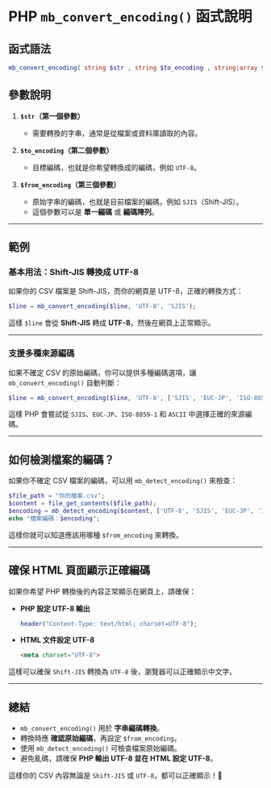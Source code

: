 # PHP `mb_convert_encoding()` 函式說明

## **函式語法**
```php
mb_convert_encoding( string $str , string $to_encoding , string|array $from_encoding )
```

## **參數說明**
1. **`$str`（第一個參數）**  
   - 需要轉換的字串，通常是從檔案或資料庫讀取的內容。

2. **`$to_encoding`（第二個參數）**  
   - 目標編碼，也就是你希望轉換成的編碼，例如 `UTF-8`。

3. **`$from_encoding`（第三個參數）**  
   - 原始字串的編碼，也就是目前檔案的編碼，例如 `SJIS`（Shift-JIS）。
   - 這個參數可以是 **單一編碼** 或 **編碼陣列**。

---

## **範例**
### **基本用法：Shift-JIS 轉換成 UTF-8**
如果你的 CSV 檔案是 Shift-JIS，而你的網頁是 UTF-8，正確的轉換方式：
```php
$line = mb_convert_encoding($line, 'UTF-8', 'SJIS');
```
這樣 `$line` 會從 **Shift-JIS** 轉成 **UTF-8**，然後在網頁上正常顯示。

---

### **支援多種來源編碼**
如果不確定 CSV 的原始編碼，你可以提供多種編碼選項，讓 `mb_convert_encoding()` 自動判斷：
```php
$line = mb_convert_encoding($line, 'UTF-8', ['SJIS', 'EUC-JP', 'ISO-8859-1', 'ASCII']);
```
這樣 PHP 會嘗試從 `SJIS`、`EUC-JP`、`ISO-8859-1` 和 `ASCII` 中選擇正確的來源編碼。

---

## **如何檢測檔案的編碼？**
如果你不確定 CSV 檔案的編碼，可以用 `mb_detect_encoding()` 來檢查：
```php
$file_path = "你的檔案.csv";
$content = file_get_contents($file_path);
$encoding = mb_detect_encoding($content, ['UTF-8', 'SJIS', 'EUC-JP', 'ISO-8859-1', 'BIG5'], true);
echo "檔案編碼：$encoding";
```
這樣你就可以知道應該用哪種 `$from_encoding` 來轉換。

---

## **確保 HTML 頁面顯示正確編碼**
如果你希望 PHP 轉換後的內容正常顯示在網頁上，請確保：
- **PHP 設定 UTF-8 輸出**
  ```php
  header("Content-Type: text/html; charset=UTF-8");
  ```
- **HTML 文件設定 UTF-8**
  ```html
  <meta charset="UTF-8">
  ```

這樣可以確保 `Shift-JIS` 轉換為 `UTF-8` 後，瀏覽器可以正確顯示中文字。

---

## **總結**
- `mb_convert_encoding()` 用於 **字串編碼轉換**。
- 轉換時應 **確認原始編碼**，再設定 `$from_encoding`。
- 使用 `mb_detect_encoding()` 可檢查檔案原始編碼。
- 避免亂碼，請確保 **PHP 輸出 UTF-8 並在 HTML 設定 UTF-8**。

這樣你的 CSV 內容無論是 `Shift-JIS` 或 `UTF-8`，都可以正確顯示！🚀

